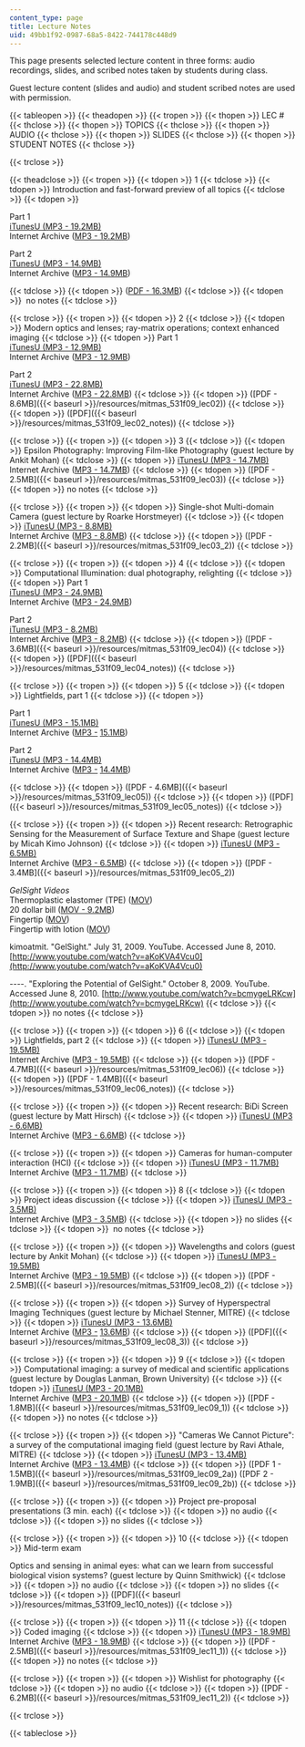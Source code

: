 ```yaml
---
content_type: page
title: Lecture Notes
uid: 49bb1f92-0987-68a5-8422-744178c448d9
---
```


This page presents selected lecture content in three forms: audio recordings, slides, and scribed notes taken by students during class.

Guest lecture content (slides and audio) and student scribed notes are used with permission.

{{< tableopen >}}
{{< theadopen >}}
{{< tropen >}}
{{< thopen >}}
LEC #
{{< thclose >}}
{{< thopen >}}
TOPICS
{{< thclose >}}
{{< thopen >}}
AUDIO
{{< thclose >}}
{{< thopen >}}
SLIDES
{{< thclose >}}
{{< thopen >}}
STUDENT NOTES
{{< thclose >}}

{{< trclose >}}

{{< theadclose >}}
{{< tropen >}}
{{< tdopen >}}
1
{{< tdclose >}}
{{< tdopen >}}
Introduction and fast-forward preview of all topics
{{< tdclose >}}
{{< tdopen >}}


Part 1  
[iTunesU (MP3 - 19.2MB)](https://itunes.apple.com/us/itunes-u/id1071310889)  
Internet Archive ([MP3 - 19.2MB](http://www.archive.org/download/MITMAS_531F09/MITMAS_531F09_lec01_1.mp3))

Part 2  
[iTunesU (MP3 - 14.9MB)](https://itunes.apple.com/us/itunes-u/id1071310889)  
Internet Archive ([MP3 - 14.9MB](http://www.archive.org/download/MITMAS_531F09/MITMAS_531F09_lec01_2.mp3))


{{< tdclose >}}
{{< tdopen >}}
([PDF - 16.3MB](/ans7870/MAS/MAS.531/F09/LECTURE/MITMAS_531F09_lec01.pdf))
{{< tdclose >}}
{{< tdopen >}}
 no notes
{{< tdclose >}}

{{< trclose >}}
{{< tropen >}}
{{< tdopen >}}
2
{{< tdclose >}}
{{< tdopen >}}
Modern optics and lenses; ray-matrix operations; context enhanced imaging
{{< tdclose >}}
{{< tdopen >}}
Part 1  
[iTunesU (MP3 - 12.9MB)](https://itunes.apple.com/us/itunes-u/id1071310889)  
Internet Archive ([MP3 - 12.9MB](http://www.archive.org/download/MITMAS_531F09/MITMAS_531F09_lec02_1.mp3))  
  
Part 2  
[iTunesU (MP3 - 22.8MB)](https://itunes.apple.com/us/itunes-u/id1071310889)  
Internet Archive ([MP3 - 22.8MB](http://www.archive.org/download/MITMAS_531F09/MITMAS_531F09_lec02_2.mp3))
{{< tdclose >}}
{{< tdopen >}}
([PDF - 8.6MB]({{< baseurl >}}/resources/mitmas_531f09_lec02))
{{< tdclose >}}
{{< tdopen >}}
([PDF]({{< baseurl >}}/resources/mitmas_531f09_lec02_notes))
{{< tdclose >}}

{{< trclose >}}
{{< tropen >}}
{{< tdopen >}}
3
{{< tdclose >}}
{{< tdopen >}}
Epsilon Photography: Improving Film-like Photography (guest lecture by Ankit Mohan)
{{< tdclose >}}
{{< tdopen >}}
[iTunesU (MP3 - 14.7MB)](https://itunes.apple.com/us/itunes-u/id1071310889)  
Internet Archive ([MP3 - 14.7MB](http://www.archive.org/download/MITMAS_531F09/MITMAS_531F09_lec03_1.mp3))
{{< tdclose >}}
{{< tdopen >}}
([PDF - 2.5MB]({{< baseurl >}}/resources/mitmas_531f09_lec03))
{{< tdclose >}}
{{< tdopen >}}
no notes
{{< tdclose >}}

{{< trclose >}}
{{< tropen >}}
{{< tdopen >}}
Single-shot Multi-domain Camera (guest lecture by Roarke Horstmeyer)
{{< tdclose >}}
{{< tdopen >}}
[iTunesU (MP3 - 8.8MB)](https://itunes.apple.com/us/itunes-u/id1071310889)  
Internet Archive ([MP3 - 8.8MB](http://www.archive.org/download/MITMAS_531F09/MITMAS_531F09_lec03_2.mp3))
{{< tdclose >}}
{{< tdopen >}}
([PDF - 2.2MB]({{< baseurl >}}/resources/mitmas_531f09_lec03_2))
{{< tdclose >}}

{{< trclose >}}
{{< tropen >}}
{{< tdopen >}}
4
{{< tdclose >}}
{{< tdopen >}}
Computational Illumination: dual photography, relighting
{{< tdclose >}}
{{< tdopen >}}
Part 1  
[iTunesU (MP3 - 24.9MB)](https://itunes.apple.com/us/itunes-u/id1071310889)  
Internet Archive ([MP3 - 24.9MB](http://www.archive.org/download/MITMAS_531F09/MITMAS_531F09_lec04_1.mp3))  
  
Part 2  
[iTunesU (MP3 - 8.2MB)](https://itunes.apple.com/us/itunes-u/id1071310889)  
Internet Archive ([MP3 - 8.2MB](http://www.archive.org/download/MITMAS_531F09/MITMAS_531F09_lec04_2.mp3))
{{< tdclose >}}
{{< tdopen >}}
([PDF - 3.6MB]({{< baseurl >}}/resources/mitmas_531f09_lec04))
{{< tdclose >}}
{{< tdopen >}}
([PDF]({{< baseurl >}}/resources/mitmas_531f09_lec04_notes))
{{< tdclose >}}

{{< trclose >}}
{{< tropen >}}
{{< tdopen >}}
5
{{< tdclose >}}
{{< tdopen >}}
Lightfields, part 1
{{< tdclose >}}
{{< tdopen >}}


Part 1  
[iTunesU (MP3 - 15.1MB)](https://itunes.apple.com/us/itunes-u/id1071310889)  
Internet Archive ([MP3 -](http://www.archive.org/download/MITMAS_531F09/MITMAS_531F09_lec05_1.mp3) [15.1](http://www.archive.org/download/MITMAS_531F09/MITMAS_531F09_lec05_1.mp3)[MB](http://www.archive.org/download/MITMAS_531F09/MITMAS_531F09_lec05_1.mp3))

  
Part 2  
[iTunesU (MP3 - 14.4MB)](https://itunes.apple.com/us/itunes-u/id1071310889)  
Internet Archive ([MP3 -](http://www.archive.org/download/MITMAS_531F09/MITMAS_531F09_lec05_2.mp3) [14.4](http://www.archive.org/download/MITMAS_531F09/MITMAS_531F09_lec05_2.mp3)[MB](http://www.archive.org/download/MITMAS_531F09/MITMAS_531F09_lec05_2.mp3))


{{< tdclose >}}
{{< tdopen >}}
([PDF - 4.6MB]({{< baseurl >}}/resources/mitmas_531f09_lec05))
{{< tdclose >}}
{{< tdopen >}}
([PDF]({{< baseurl >}}/resources/mitmas_531f09_lec05_notes))
{{< tdclose >}}

{{< trclose >}}
{{< tropen >}}
{{< tdopen >}}
Recent research: Retrographic Sensing for the Measurement of Surface Texture and Shape (guest lecture by Micah Kimo Johnson)
{{< tdclose >}}
{{< tdopen >}}
[iTunesU (MP3 - 6.5MB)](https://itunes.apple.com/us/itunes-u/id1071310889)  
Internet Archive ([MP3 - 6.5MB](http://www.archive.org/download/MITMAS_531F09/MITMAS_531F09_lec05_3.mp3))
{{< tdclose >}}
{{< tdopen >}}
([PDF - 3.4MB]({{< baseurl >}}/resources/mitmas_531f09_lec05_2))  
  
_GelSight Videos_  
Thermoplastic elastomer (TPE) ([MOV](/ans7870/MAS/MAS.531/F09/LECTURE/lec05_tpe.mov))  
20 dollar bill ([MOV - 9.2MB](/ans7870/MAS/MAS.531/F09/LECTURE/lec05_20.mov))  
Fingertip ([MOV](/ans7870/MAS/MAS.531/F09/LECTURE/lec05_finger.mov))  
Fingertip with lotion ([MOV](/ans7870/MAS/MAS.531/F09/LECTURE/lec05_finger2.mov))  
  
kimoatmit. "GelSight." July 31, 2009. YouTube. Accessed June 8, 2010. [http://www.youtube.com/watch?v=aKoKVA4Vcu0](http://www.youtube.com/watch?v=aKoKVA4Vcu0)  
  
\----. "Exploring the Potential of GelSight." October 8, 2009. YouTube. Accessed June 8, 2010. [http://www.youtube.com/watch?v=bcmygeLRKcw](http://www.youtube.com/watch?v=bcmygeLRKcw)
{{< tdclose >}}
{{< tdopen >}}
no notes
{{< tdclose >}}

{{< trclose >}}
{{< tropen >}}
{{< tdopen >}}
6
{{< tdclose >}}
{{< tdopen >}}
Lightfields, part 2
{{< tdclose >}}
{{< tdopen >}}
[iTunesU (MP3 - 19.5MB)](https://itunes.apple.com/us/itunes-u/id1071310889)  
Internet Archive ([MP3 - 19.5MB](http://www.archive.org/download/MITMAS_531F09/MITMAS_531F09_lec06_1.mp3))
{{< tdclose >}}
{{< tdopen >}}
([PDF - 4.7MB]({{< baseurl >}}/resources/mitmas_531f09_lec06))
{{< tdclose >}}
{{< tdopen >}}
([PDF - 1.4MB]({{< baseurl >}}/resources/mitmas_531f09_lec06_notes))
{{< tdclose >}}

{{< trclose >}}
{{< tropen >}}
{{< tdopen >}}
Recent research: BiDi Screen (guest lecture by Matt Hirsch)
{{< tdclose >}}
{{< tdopen >}}
[iTunesU (MP3 - 6.6MB)](https://itunes.apple.com/us/itunes-u/id1071310889)  
Internet Archive ([MP3 - 6.6MB](http://www.archive.org/download/MITMAS_531F09/MITMAS_531F09_lec06_2.mp3))
{{< tdclose >}}

{{< trclose >}}
{{< tropen >}}
{{< tdopen >}}
Cameras for human-computer interaction (HCI)
{{< tdclose >}}
{{< tdopen >}}
[iTunesU (MP3 - 11.7MB)](https://itunes.apple.com/us/itunes-u/id1071310889)  
Internet Archive ([MP3 - 11.7MB](http://www.archive.org/download/MITMAS_531F09/MITMAS_531F09_lec06_3.mp3))
{{< tdclose >}}

{{< trclose >}}
{{< tropen >}}
{{< tdopen >}}
8
{{< tdclose >}}
{{< tdopen >}}
Project ideas discussion
{{< tdclose >}}
{{< tdopen >}}
[iTunesU (MP3 - 3.5MB)](https://itunes.apple.com/us/itunes-u/id1071310889)  
Internet Archive ([MP3 - 3.5MB](http://www.archive.org/download/MITMAS_531F09/MITMAS_531F09_lec08_1.mp3))
{{< tdclose >}}
{{< tdopen >}}
no slides
{{< tdclose >}}
{{< tdopen >}}
 no notes
{{< tdclose >}}

{{< trclose >}}
{{< tropen >}}
{{< tdopen >}}
Wavelengths and colors (guest lecture by Ankit Mohan)
{{< tdclose >}}
{{< tdopen >}}
[iTunesU (MP3 - 19.5MB)](https://itunes.apple.com/us/itunes-u/id1071310889)  
Internet Archive ([MP3 - 19.5MB](http://www.archive.org/download/MITMAS_531F09/MITMAS_531F09_lec08_2.mp3))
{{< tdclose >}}
{{< tdopen >}}
([PDF - 2.5MB]({{< baseurl >}}/resources/mitmas_531f09_lec08_2))
{{< tdclose >}}

{{< trclose >}}
{{< tropen >}}
{{< tdopen >}}
Survey of Hyperspectral Imaging Techniques (guest lecture by Michael Stenner, MITRE)
{{< tdclose >}}
{{< tdopen >}}
[iTunesU (MP3 - 13.6MB)](https://itunes.apple.com/us/itunes-u/id1071310889)  
Internet Archive ([MP3 -](http://www.archive.org/download/MITMAS_531F09/MITMAS_531F09_lec08_3.mp3) [13.6](http://www.archive.org/download/MITMAS_531F09/MITMAS_531F09_lec08_3.mp3)[MB](http://www.archive.org/download/MITMAS_531F09/MITMAS_531F09_lec08_3.mp3))
{{< tdclose >}}
{{< tdopen >}}
([PDF]({{< baseurl >}}/resources/mitmas_531f09_lec08_3))
{{< tdclose >}}

{{< trclose >}}
{{< tropen >}}
{{< tdopen >}}
9
{{< tdclose >}}
{{< tdopen >}}
Computational imaging: a survey of medical and scientific applications (guest lecture by Douglas Lanman, Brown University)
{{< tdclose >}}
{{< tdopen >}}
[iTunesU (MP3 - 20.1MB)](https://itunes.apple.com/us/itunes-u/id1071310889)  
Internet Archive ([MP3 - 20.1MB](http://www.archive.org/download/MITMAS_531F09/MITMAS_531F09_lec09_1.mp3))
{{< tdclose >}}
{{< tdopen >}}
([PDF - 1.8MB]({{< baseurl >}}/resources/mitmas_531f09_lec09_1))
{{< tdclose >}}
{{< tdopen >}}
no notes
{{< tdclose >}}

{{< trclose >}}
{{< tropen >}}
{{< tdopen >}}
"Cameras We Cannot Picture": a survey of the computational imaging field (guest lecture by Ravi Athale, MITRE)
{{< tdclose >}}
{{< tdopen >}}
[iTunesU (MP3 - 13.4MB)](https://itunes.apple.com/us/itunes-u/id1071310889)  
Internet Archive ([MP3 - 13.4MB](http://www.archive.org/download/MITMAS_531F09/MITMAS_531F09_lec09_2.mp3))
{{< tdclose >}}
{{< tdopen >}}
([PDF 1 - 1.5MB]({{< baseurl >}}/resources/mitmas_531f09_lec09_2a)) ([PDF 2 - 1.9MB]({{< baseurl >}}/resources/mitmas_531f09_lec09_2b))
{{< tdclose >}}

{{< trclose >}}
{{< tropen >}}
{{< tdopen >}}
Project pre-proposal presentations (3 min. each)
{{< tdclose >}}
{{< tdopen >}}
no audio
{{< tdclose >}}
{{< tdopen >}}
no slides
{{< tdclose >}}

{{< trclose >}}
{{< tropen >}}
{{< tdopen >}}
10
{{< tdclose >}}
{{< tdopen >}}
Mid-term exam  
  
Optics and sensing in animal eyes: what can we learn from successful biological vision systems? (guest lecture by Quinn Smithwick)
{{< tdclose >}}
{{< tdopen >}}
no audio
{{< tdclose >}}
{{< tdopen >}}
no slides
{{< tdclose >}}
{{< tdopen >}}
([PDF]({{< baseurl >}}/resources/mitmas_531f09_lec10_notes))
{{< tdclose >}}

{{< trclose >}}
{{< tropen >}}
{{< tdopen >}}
11
{{< tdclose >}}
{{< tdopen >}}
Coded imaging
{{< tdclose >}}
{{< tdopen >}}
[iTunesU (MP3 - 18.9MB)](https://itunes.apple.com/us/itunes-u/id1071310889)  
Internet Archive ([MP3 - 18.9MB](http://www.archive.org/download/MITMAS_531F09/MITMAS_531F09_lec11.mp3))
{{< tdclose >}}
{{< tdopen >}}
([PDF - 2.5MB]({{< baseurl >}}/resources/mitmas_531f09_lec11_1))
{{< tdclose >}}
{{< tdopen >}}
no notes
{{< tdclose >}}

{{< trclose >}}
{{< tropen >}}
{{< tdopen >}}
Wishlist for photography
{{< tdclose >}}
{{< tdopen >}}
no audio
{{< tdclose >}}
{{< tdopen >}}
([PDF - 6.2MB]({{< baseurl >}}/resources/mitmas_531f09_lec11_2))
{{< tdclose >}}

{{< trclose >}}

{{< tableclose >}}